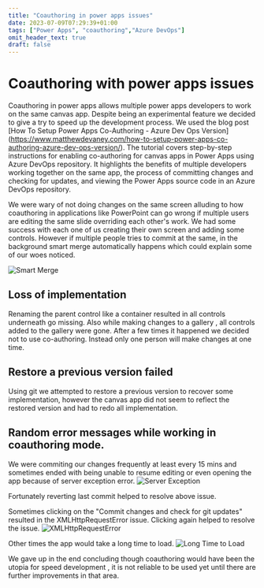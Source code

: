 ```yaml
---
title: "Coauthoring in power apps issues"
date: 2023-07-09T07:29:39+01:00
tags: ["Power Apps", "coauthoring","Azure DevOps"]
omit_header_text: true
draft: false
---
```


# Coauthoring with power apps issues

Coauthoring in power apps allows multiple power apps developers to work on the same canvas app. Despite being an experimental feature we decided to give a try to speed up the development process. We used the blog post [How To Setup Power Apps Co-Authoring - Azure Dev Ops Version] (https://www.matthewdevaney.com/how-to-setup-power-apps-co-authoring-azure-dev-ops-version/). The tutorial covers step-by-step instructions for enabling co-authoring for canvas apps in Power Apps using Azure DevOps repository. It highlights the benefits of multiple developers working together on the same app, the process of committing changes and checking for updates, and viewing the Power Apps source code in an Azure DevOps repository. 

We were wary of not doing changes on the same screen alluding to how coauthoring in applications like PowerPoint can go wrong if multiple users are editing the same slide overriding each other's work. We had some success with each one of us creating their own screen and adding some controls. However if multiple people tries to commit at the same, in the background smart merge automatically happens which could explain some of our woes noticed. 

![Smart Merge](../images/coauthoring-canvasapps/SmartMerge.png)

## Loss of implementation 
Renaming the parent control like a container resulted in all controls underneath go missing. Also while making changes to a gallery , all controls added to the gallery were gone. After a few times it happened we decided not to use co-authoring. Instead only one person will make changes at one time.

## Restore a previous version failed
Using git we attempted to restore a previous version to recover some implementation, however the canvas app did not seem to reflect the restored version and had to redo all implementation.

## Random error messages while working in coauthoring mode.
We were commiting our changes frequently at least every 15 mins and sometimes ended with being unable to resume editing or even opening the app because of server exception error. 
![Server Exception](../images/coauthoring-canvasapps/ServerException.png)

Fortunately reverting last commit helped to resolve above issue.

Sometimes clicking on the "Commit changes and check for git updates" resulted in the XMLHttpRequestError issue. Clicking again helped to resolve the issue.
![XMLHttpRequestError](../images/coauthoring-canvasapps/XMLHttpRequestError.png)

Other times the app would take a long time to load.
![Long Time to Load](../images/coauthoring-canvasapps/LongTimeToLoad.png)

We gave up in the end concluding though coauthoring would have been the utopia for speed development , it is not reliable to be used yet until there are further improvements in that area.
